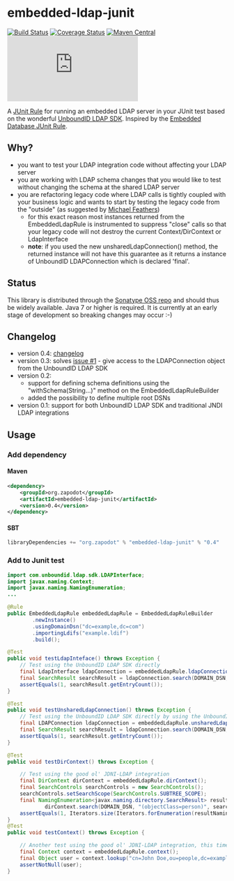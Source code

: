 # embedded-ldap-junit
[![Build Status](https://travis-ci.org/zapodot/embedded-ldap-junit.svg?branch=master)](https://travis-ci.org/zapodot/embedded-ldap-junit) [![Coverage Status](https://coveralls.io/repos/zapodot/embedded-ldap-junit/badge.svg)](https://coveralls.io/r/zapodot/embedded-ldap-junit) [![Maven Central](https://maven-badges.herokuapp.com/maven-central/org.zapodot/embedded-ldap-junit/badge.svg)](https://maven-badges.herokuapp.com/maven-central/org.zapodot/embedded-ldap-junit) [![Analytics](https://ga-beacon.appspot.com/UA-40926073-2/embedded-ldap-junit/README.md)](https://github.com/igrigorik/ga-beacon)

A [JUnit Rule](//github.com/junit-team/junit/wiki/Rules) for running an embedded LDAP server in your JUnit test based on the wonderful [UnboundID LDAP SDK](https://www.ldap.com/unboundid-ldap-sdk-for-java). Inspired by the [Embedded Database JUnit Rule](//github.com/zapodot/embedded-db-junit).

## Why?
* you want to test your LDAP integration code without affecting your LDAP server
* you are working with LDAP schema changes that you would like to test without changing the schema at the shared LDAP server
* you are refactoring legacy code where LDAP calls is tightly coupled with your business logic and wants to start by testing the legacy code from the "outside" (as suggested by [Michael Feathers](http://www.informit.com/store/working-effectively-with-legacy-code-9780131177055?aid=15d186bd-1678-45e9-8ad3-fe53713e811b))
    * for this exact reason most instances returned from the EmbeddedLdapRule is instrumented to suppress "close" calls so that your legacy code will not destroy the current Context/DirContext or LdapInterface
    * **note**: if you used the new unsharedLdapConnection() method, the returned instance will not have this guarantee as it returns a instance of UnboundID LDAPConnection which is declared 'final'.

## Status
This library is distributed through the [Sonatype OSS repo](https://oss.sonatype.org/) and should thus be widely available.
Java 7 or higher is required. It is currently at an early stage of development so breaking changes may occur :-)

## Changelog
* version 0.4: [changelog](//github.com/zapodot/embedded-ldap-junit/releases/tag/v.0.4)
* version 0.3: solves [issue #1](issues/1) - give access to the LDAPConnection object from the UnboundID LDAP SDK 
* version 0.2:
    * support for defining schema definitions using the "withSchema(String...)" method on the EmbeddedLdapRuleBuilder
    * added the possibility to define multiple root DSNs
* version 0.1: support for both UnboundID LDAP SDK and traditional JNDI LDAP integrations

## Usage

### Add dependency
#### Maven
```xml
<dependency>
    <groupId>org.zapodot</groupId>
    <artifactId>embedded-ldap-junit</artifactId>
    <version>0.4</version>
</dependency>
```

#### SBT
```scala
libraryDependencies += "org.zapodot" % "embedded-ldap-junit" % "0.4"
```

### Add to Junit test
```java
import com.unboundid.ldap.sdk.LDAPInterface;
import javax.naming.Context;
import javax.naming.NamingEnumeration;
...

@Rule
public EmbeddedLdapRule embeddedLdapRule = EmbeddedLdapRuleBuilder
        .newInstance()
        .usingDomainDsn("dc=example,dc=com")
        .importingLdifs("example.ldif")
        .build();

@Test
public void testLdapInteface() throws Exception {
    // Test using the UnboundID LDAP SDK directly
    final LdapInterface ldapConnection = embeddedLdapRule.ldapConnection();
    final SearchResult searchResult = ldapConnection.search(DOMAIN_DSN, SearchScope.SUB, "(objectClass=person)");
    assertEquals(1, searchResult.getEntryCount());
}

@Test
public void testUnsharedLdapConnection() throws Exception {
    // Test using the UnboundID LDAP SDK directly by using the UnboundID LDAPConnection type
    final LDAPConnection ldapConnection = embeddedLdapRule.unsharedLdapConnection();
    final SearchResult searchResult = ldapConnection.search(DOMAIN_DSN, SearchScope.SUB, "(objectClass=person)");
    assertEquals(1, searchResult.getEntryCount());
}

@Test
public void testDirContext() throws Exception {

    // Test using the good ol' JDNI-LDAP integration
    final DirContext dirContext = embeddedLdapRule.dirContext();
    final SearchControls searchControls = new SearchControls();
    searchControls.setSearchScope(SearchControls.SUBTREE_SCOPE);
    final NamingEnumeration<javax.naming.directory.SearchResult> resultNamingEnumeration =
            dirContext.search(DOMAIN_DSN, "(objectClass=person)", searchControls);
    assertEquals(1, Iterators.size(Iterators.forEnumeration(resultNamingEnumeration)));
}
@Test
public void testContext() throws Exception {

    // Another test using the good ol' JDNI-LDAP integration, this time with the Context interface
    final Context context = embeddedLdapRule.context();
    final Object user = context.lookup("cn=John Doe,ou=people,dc=example,dc=com");
    assertNotNull(user);
}
```
